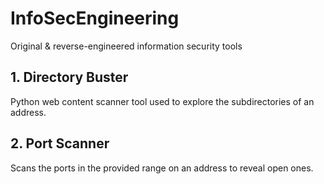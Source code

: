 # InfoSecEngineering
Original &amp; reverse-engineered information security tools

## 1. Directory Buster
  Python web content scanner tool used to explore the subdirectories of an address.
  
## 2. Port Scanner
  Scans the ports in the provided range on an address to reveal open ones.
